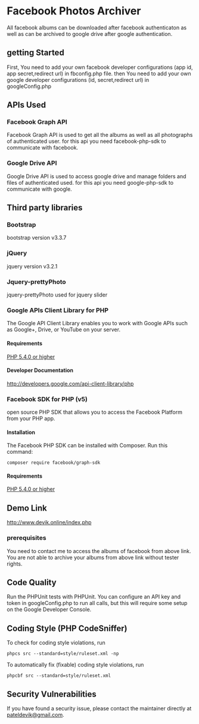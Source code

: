 # Facebook Photos Archiver

All facebook albums can be downloaded after facebook authenticaton as well as can be archived to google drive after google authentication.


## getting Started

First, You need to add your own facebook developer configurations (app id, app secret,redirect url) in fbconfig.php file. then You need to add your own google developer configurations (id, secret,redirect url) in googleConfig.php

## APIs Used

### Facebook Graph API

Facebook Graph API is used to get all the albums as well as all photographs of authenticated user. for this api you need facebook-php-sdk to communicate with facebook.

### Google Drive API

Google Drive API is used to access google drive and manage folders and files of authenticated used. for this api you need google-php-sdk to communicate with google.

## Third party libraries

### Bootstrap

bootstrap version v3.3.7

### jQuery

jquery version v3.2.1

###  Jquery-prettyPhoto

jquery-prettyPhoto used for jquery slider

### Google APIs Client Library for PHP

The Google API Client Library enables you to work with Google APIs such as Google+, Drive, or YouTube on your server.

#### Requirements

[PHP 5.4.0 or higher](http://www.php.net/)

#### Developer Documentation

http://developers.google.com/api-client-library/php

### Facebook SDK for PHP (v5)

open source PHP SDK that allows you to access the Facebook Platform from your PHP app.

#### Installation

The Facebook PHP SDK can be installed with Composer. Run this command:

```
composer require facebook/graph-sdk
```

#### Requirements

[PHP 5.4.0 or higher](http://www.php.net/)

## Demo Link

http://www.devik.online/index.php

### prerequisites

You need to contact me to access the albums of facebook from above link. You are not able to archive your albums from above link without tester rights.

## Code Quality 

Run the PHPUnit tests with PHPUnit. You can configure an API key and token in googleConfig.php to run all calls, but this will require some setup on the Google Developer Console.

## Coding Style (PHP CodeSniffer)

To check for coding style violations, run

```
phpcs src --standard=style/ruleset.xml -np
```

To automatically fix (fixable) coding style violations, run

```
phpcbf src --standard=style/ruleset.xml
```

## Security Vulnerabilities

If you have found a security issue, please contact the maintainer directly at pateldevik@gmail.com.


